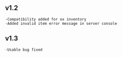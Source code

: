 ## v1.2
    -Compatibility added for ox inventory
    -Added invalid item error message in server console
## v1.3
    -Usable bug fixed